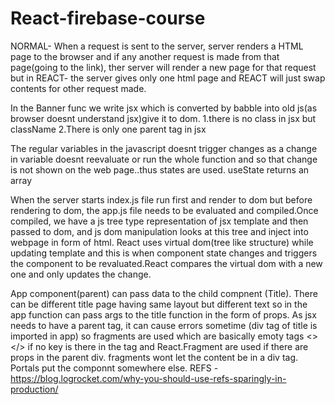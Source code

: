 # React-firebase-course
NORMAL- When a request is sent to the server, server renders a HTML page to the browser and if any another request is made from that page(going to the link), ther server will render a new page for that request but in REACT- the server gives only one html page and REACT will just swap contents for other request made.

In the Banner func we write jsx which is converted by babble into old js(as browser doesnt understand jsx)give it to dom.
  1.there is no class in jsx but className
  2.There is only one parent tag in jsx

The regular variables in the javascript doesnt trigger changes as a change in variable doesnt reevaluate or run the whole function and so that change is not shown on the web page..thus states are used.
useState returns an array 

When the server starts index.js file run first and render to dom but before rendering to dom, the app.js file needs to be evaluated and compiled.Once compiled, we have a js tree type representation of jsx template and then passed to dom, and js dom manipulation looks at this tree and inject into webpage in form of html. React uses virtual dom(tree like structure) while updating template and this is when component state changes and triggers the component to be revaluated.React compares the virtual dom with a new one and only updates the change.

App component(parent) can pass data to the child compnent (Title). There can be different title page having same layout but different text so in the app function can pass args to the title function in the form of props.
As jsx needs to have a parent tag, it can cause errors sometime (div tag of title is imported in app) so fragments are used which are basically emoty tags <></> if no key is there in the tag and React.Fragment are used if there are props in the parent div. fragments wont let the content be in a div tag.
Portals put the componnt somewhere else.
REFS - https://blog.logrocket.com/why-you-should-use-refs-sparingly-in-production/
